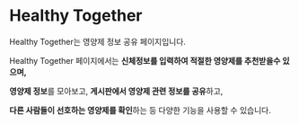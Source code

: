 # Healthy Together
Healthy Together는 영양제 정보 공유 페이지입니다.

Healthy Together 페이지에서는 **신체정보를 입력하여 적절한 영양제를 추천받을수 있으며,** 

**영양제 정보**를 모아보고, **게시판에서 영양제 관련 정보를 공유**하고, 

**다른 사람들이 선호하는 영양제를 확인**하는 등 다양한 기능을 사용할 수 있습니다.
